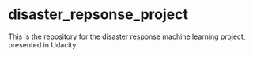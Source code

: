 # disaster_repsonse_project
This is the repository for the disaster response machine learning project, presented in Udacity.
